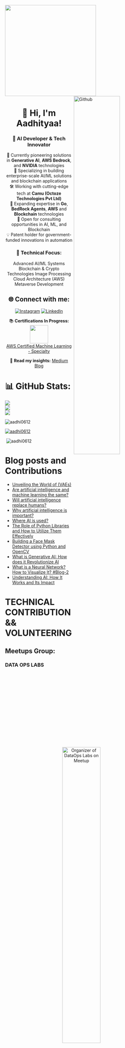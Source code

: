 <div id="header" align="left">
  <img src="https://media.giphy.com/media/qgQUggAC3Pfv687qPC/giphy.gif" width="300"/>
  <img width="55%" align="right" alt="Github" src="https://raw.githubusercontent.com/onimur/.github/master/.resources/git-header.svg" />
</div>


<div id="header" align="Center">

# 👋 Hi, I'm Aadhityaa!

### 🚀 AI Developer & Tech Innovator

🔭 Currently pioneering solutions in **Generative AI**, **AWS Bedrock**, and **NVIDIA** technologies  
🎯 Specializing in building enterprise-scale AI/ML solutions and blockchain applications  
🛠️ Working with cutting-edge tech at **Camu (Octoze Technologies Pvt Ltd)**  
🌱 Expanding expertise in **Go**, **BedRock Agents**, **AWS** and **Blockchain** technologies  
🤝 Open for consulting opportunities in AI, ML, and Blockchain  
💡 Patent holder for government-funded innovations in automation  

### 💫 Technical Focus:
 Advanced AI/ML Systems
 Blockchain & Crypto Technologies
 Image Processing
 Cloud Architecture (AWS)
 Metaverse Development


## 🌐 Connect with me:
[![Instagram](https://img.shields.io/badge/Instagram-%23E4405F.svg?logo=Instagram&logoColor=white)](https://www.instagram.com/aadhityaa_aadhi/) [![LinkedIn](https://img.shields.io/badge/LinkedIn-%230077B5.svg?logo=linkedin&logoColor=white)](https://linkedin.com/in/aadhi0612) 
  

📚 **Certifications In Progress:**  
<img src="https://upload.wikimedia.org/wikipedia/commons/thumb/9/93/Amazon_Web_Services_Logo.svg/150px-Amazon_Web_Services_Logo.svg.png" width="60px">  
[AWS Certified Machine Learning - Specialty](https://aws.amazon.com/certification/certified-machine-learning-specialty/)

📝 **Read my insights:** [Medium Blog](https://medium.com/@aadhi0612)
</div>

# 📊 GitHub Stats:
![](https://github-readme-stats.vercel.app/api?username=aadhi0612&theme=dark&hide_border=false&include_all_commits=true&count_private=true)<br/>
![](https://github-readme-streak-stats.herokuapp.com/?user=aadhi0612&theme=dark&hide_border=false)<br/>
![](https://github-readme-stats.vercel.app/api/top-langs/?username=aadhi0612&theme=dark&hide_border=false&include_all_commits=true&count_private=true&layout=compact)

<p align="left"> <img src="https://komarev.com/ghpvc/?username=aadhi0612&label=Profile%20views&color=0e75b6&style=flat" alt="aadhi0612" /></p>

<p align="left"> <a href="https://github.com/ryo-ma/github-profile-trophy"><img src="https://github-profile-trophy.vercel.app/?username=aadhi0612" alt="aadhi0612" /></a> </p>

<p>&nbsp;<img align="center" src="https://github-readme-stats.vercel.app/api?username=aadhi0612&show_icons=true&locale=en" alt="aadhi0612" /></p>


# Blog posts and Contributions 

<!-- BLOG-POST-LIST:START -->
- [Unveiling the World of &lpar;VAEs&rpar;](https://medium.com/@aadhi0612/unveiling-the-world-of-vaes-c2c5802b5830?source=rss-db543355fc99------2)
- [Are artificial intelligence and machine learning the same?](https://medium.com/@aadhi0612/are-artificial-intelligence-and-machine-learning-the-same-ec637cffe0bf?source=rss-db543355fc99------2)
- [Will artificial intelligence replace humans?](https://medium.com/@aadhi0612/will-artificial-intelligence-replace-humans-ad1fa59322b6?source=rss-db543355fc99------2)
- [Why artificial intelligence is important?](https://medium.com/@aadhi0612/why-artificial-intelligence-is-important-5ef045db8dcf?source=rss-db543355fc99------2)
- [Where AI is used?](https://medium.com/@aadhi0612/where-ai-is-used-e4dddda544c4?source=rss-db543355fc99------2)
- [The Role of Python Libraries and How to Utilize Them Effectively](https://medium.com/@aadhi0612/the-role-of-python-libraries-and-how-to-utilize-them-effectively-b0e8f7cfb4ee?source=rss-db543355fc99------2)
- [Building a Face Mask Detector using Python and OpenCV](https://medium.com/@aadhi0612/building-a-face-mask-detector-using-python-and-opencv-2654e28d8d76?source=rss-db543355fc99------2)
- [What is Generative AI: How does it Revolutionize AI](https://medium.com/@aadhi0612/what-is-generative-ai-how-does-it-revolutionize-ai-427e3fbc59fd?source=rss-db543355fc99------2)
- [What is a Neural Network? How to Visualize It? #Blog-2](https://medium.com/@aadhi0612/what-is-a-neural-network-how-to-visualize-it-blog-2-c119758a24e?source=rss-db543355fc99------2)
- [Understanding AI: How It Works and Its Impact](https://medium.com/@aadhi0612/understanding-ai-how-it-works-and-its-impact-5b39484cb0c9?source=rss-db543355fc99------2)
<!-- BLOG-POST-LIST:END -->




# TECHNICAL CONTRIBUTION && VOLUNTEERING
## Meetups Group:
### DATA OPS LABS

<div align="center">
  <a href="https://www.meetup.com/dataopslabs/members/?op=leaders">
    <img src="./data-ops-labs.png" alt="Organizer of DataOps Labs on Meetup" width="50%">
  </a>
</div>
<div id="header" align="Center">
	
[Join Here](https://www.meetup.com/dataopslabs/)
</div>

One of the Organizer of the DataOps Labs meetups page & youtube channel. With more than 4-5 events every month!!

All the sessions are recorded and available in Youtube:

<div align="center">
  <a href="https://www.youtube.com/@DataOpsLabsIndia" target="_blank">
    <img src="https://upload.wikimedia.org/wikipedia/commons/4/42/YouTube_icon_%282013-2017%29.png" alt="YouTube - DataOps Labs India" width="10%">
  </a>
</div>
<div id="header" align="Center">
	
[Subscribe!!!](https://www.meetup.com/dataopslabs/)
</div>

## About DataOps Labs.

This is a community group of members join together and share Cloud, Data, AI, Generative AI, Machine Learning, DevOps and Security professionals where we will share experiences, Recent updates with use cases, technology challenges and trends.

Here all session were provided as knowledge sharing and their view only. Not opinion of company they associated.

Individual who interest in learn from industry experts on various topics include, Complex Application Architecture, Bigdata, AI/ML, MLOps, DevOps and Security with usecases.


## Meetups

Gave a speech and hands-on demo in 50+ meetups 25+ in person and the other 20+ virtual and another 5 in closed events.
Organized and contibuted multiple events.

# Public Speaking Posts
### LinkedIn Posts:

[![Post 0](./Images/TechXconf.png)](https://techxconf.com/speakers/aadhityaa-sb-2024) 

**Title:** Speaker at Asia's Largest AI & Cloud Conference 

**Description:** I am delighted to share that I was one of the speaker at Asia's Largest AI & Cloud COnference TechXConference and shared Stage Along with **Ayyanar(AJ)**. We Gave a speech on The Topic  **Secure and Scalable LLAMA Model Deployment in High-Regulatation Environments with AWS EKS and NVIDIA NIM** with more than 5000+ participants and 40+ speakers in this event that happened for 2 days.

**Date:** November 15-16, 2024

Some Interesting People and awesome Picture:

<div style="display:flex;">
  <img src="./Images/TechXConf1.JPG" alt="Image 1" style="width:40%;">
  <img src="./Images/TechXConf3.JPG" alt="Image 3" style="width:40%;">
</div>


<div style="display:flex;">
<div align="center">
  <img src="./Images/TechXConf4.jpg" alt="Image 4" style="width:40%;">
</div>
</div>



<div style="display:flex;" >
  <img src="./Images/TechXConf7.jpeg" alt="Image 7" style="width:40%;">
  <img src="./Images/TechXConf8.jpeg" alt="Image 8" style="width:40%;">
</div>

<div style="display:flex;">
<div align="center">
    <img src="./Images/TechXConf9.jpeg" alt="Image 9" style="width:40%;">
    <img src="./Images/TechXConf6.jpeg" alt="Image 6" style="width:40%;">
</div>
</div>

<div style="display:flex;">
<div align="center">
  <img src="./Images/TechXConf5.jpeg" alt="Image 5">
</div>
</div>



___
 


[![Post 1](./Post1.png)](https://www.linkedin.com/feed/update/urn:li:ugcPost:7267092401570111490) 

**Title:** A Heartfelt Thanks to the TechXConf 2024 Team  
**Description:** I am delighted to share my appreciation for the fantastic experience at TechXConf 2024 in Chennai. With 5,000+ participants, 70+ speakers, and groundbreaking sessions, this event set a benchmark for tech conferences. I had the privilege of speaking on "Secure and Scalable LLAMA Model Deployment."  
**Date:** November 26, 2024
___
[![Post 2](./Post2.png)](https://www.linkedin.com/feed/update/urn:li:share:7265997894581723136)  

**Title:** Showcasing AWS Amplify with Bedrock  
**Description:** Aadhityaa SB showcased how he used AWS Amplify with Bedrock as part of AI Day on #30DaysOfAmplify. Kudos to the amazing work!  
**Date:** October 26, 2024
___
[![Post 3](./Post3.png)](https://www.linkedin.com/feed/update/urn:li:share:7265653028911808512)  

**Title:** Mark Your Calendars for AI Day!  
**Description:** Join us for AI Day as part of #30DaysOfAWSAmplify on November 23, 2024. Learn from industry experts about AI integration, serverless architecture, and launching AI-driven MicroSaaS.  
**Date:** November 23, 2024
___
[![Post 4](./Post4.png)](https://www.linkedin.com/feed/update/urn:li:ugcPost:7264036891249778690)

**Title:** An Unforgettable Experience at TechXConf  
**Description:** Delivered a session on "Secure and Scalable LLAMA Model Deployment" at TechXConf to 4,000+ attendees. The electrifying energy and networking made it an unforgettable experience.  
**Date:** November 15-16, 2024
___
[![Post 5](./Post5.png)](https://www.linkedin.com/feed/update/urn:li:ugcPost:7264257672726614017) 

**Title:** Speaking on Agentic RAG at TechXConf  
**Description:** Spoke on "Agentic RAG: A Self-Corrective Method for Retrieval-Augmented Generation" to a packed room at TechXConf 2024. Grateful for the AWS community's support!  
**Date:** November 15, 2024
___
[![Post 6](./Post6.png)](https://www.linkedin.com/feed/update/urn:li:share:7263587736228409345)

**Title:** AWS Community Gathering at TechXConf  
**Description:** Had a fantastic time catching up with the AWS community at TechXConf. Thanks to everyone for making it memorable!  
**Date:** November 15-16, 2024
___
[![Post 7](./Post7.png)](https://www.linkedin.com/feed/update/urn:li:share:7246576990072254465)

**Title:** Speaking at AWS Community Day Budapest  
**Description:** Thrilled to speak on "Unlocking AI Potential with Multi-Agent Systems and AWS Bedrock" at AWS Community Day Budapest. Thanks to AWS User Group Hungary for the opportunity.  
**Date:** October 4, 2024
___
[![Post 8](./Post8.png)](https://www.linkedin.com/feed/update/urn:li:share:7246230573273227266) 

**Title:** Unlocking AI Potential with AWS Bedrock  
**Description:** Excited to share insights on multi-agent system design and deployment with AWS Bedrock. Join us virtually for AWS Community Day Budapest!  
**Date:** October 7, 2024
___
[![Post 9](./Post9.png)](https://www.linkedin.com/feed/update/urn:li:share:7227661038383460353)

**Title:** Learning at AWS GenAI Loft  
**Description:** Amazing workshop on building with Generative AI on AWS. Thanks to Mike Chambers and the AWS team for organizing this insightful session.  
**Date:** August 20, 2024
___
[![Post 10](./Post10.png)](https://www.linkedin.com/feed/update/urn:li:ugcPost:7227192516733808641)

**Title:** Evaluation for AWS Bedrock Models  
**Description:** Shared insights on a serverless approach to evaluating AWS Bedrock Models. Check out our blog and YouTube video for more details!  
**Date:** August 8, 2024

___
### YouTube Videos:

1. **30 Days of AWS Amplify: AWS User Group India** (Published on: Nov 23, 2024)  
   [![30 Days of Amplify](./30-days-of-amplify-AwsUG-India.png)](https://youtu.be/k__0DWFt3eI?t=4072)  
   [Watch Video](https://youtu.be/k__0DWFt3eI?t=4072)

2. **AWS Community Day Hungary** (Published on: Oct 4, 2024)
   
   [![AWS Community Day Hungary](./ACD-Hungary.jpeg)](https://youtu.be/PrkDJeFESow?t=3683)  
   [Watch Video](https://youtu.be/PrkDJeFESow?t=3683)

3. **Seamless Multilingual Support with AWS and Nvidia Megatron NIM** (Published on: Nov 20, 2024)
   [![AWS and Nvidia Megatron NIM](./Seamless-multilingual.png)](https://youtu.be/mxNqOY5tEw8)  
   [Watch Video](https://youtu.be/mxNqOY5tEw8)

4. **Evaluating Bedrock Large Language Models with Serverless Architecture and Amplify** (Published on: Aug 25, 2024)
   [![Evaluating BedRock LLM models](./Evaluating-BedRock-LLMs.png)](https://youtu.be/lUjRaevttnU)  
   [Watch Video](https://youtu.be/lUjRaevttnU)

### Other Events & Posts:

1. **Blockchain MasterClass for students at KCT College Coimbatore**
   Organised by CNCF Coimbatore: [![Details](./Blockchain-Fortified.png)](https://www.linkedin.com/feed/update/urn:li:activity:7175151697655209984)
2. **Organiser of CNCF Coimbatore Chapter**
   One of the organiser of CNCF Coimbatore [![Details](https://github.com/user-attachments/assets/10470efc-d974-47ca-927d-b623f4291c84)](https://community.cncf.io/cloud-native-coimbatore/)
3. **Organiser of DataOps Labs**
   One of the organiser of DataOps Labs [![Details](https://github.com/user-attachments/assets/2185bceb-b1a5-4ef9-86b9-3fa98bbf7b54)](https://www.meetup.com/dataopslabs/members/?op=leaders)


### GitHub Contributions:

1. [llmeval-bedrock-summarize-scale](https://github.com/jayyanar/llmeval-bedrock-summarize-scale)
A tool designed to evaluate the summarization capabilities of AWS Bedrock models at scale. This project demonstrates serverless architecture and efficient processing pipelines. Also we can run multiple LLM models Evaluations at Same time. This helps in reducing time and proper Demonstration comparison between models. 
[Demo](https://youtu.be/rFzRSJVaeZ8)

2. [Multi-Agent Orchestrator - Chain Agent UI](https://github.com/jayyanar/multi-agent-orchestrator/tree/chain-agent-UI)
A project focusing on orchestrating multi-agent systems using a Chain Agent interface. This includes intuitive UI features and support for dynamic task delegation.

3. [Christ Mom Christ Child Game](https://github.com/aadhi0612/Christ-Mom-Christ-Child-Game)
Its just a heartwarming game designed for my office colleagues interactions, blending engaging storytelling with interactive gameplay mechanics and also it is completely anonymous. Just for Fun!!

4. [NVIDIA NIM Demo](https://github.com/aadhi0612/NVIDIA-NIM-Demo) 
Demonstrates the integration of NVIDIA's Megatron NIM with AWS for multilingual AI applications. Highlights include pre-trained model deployment and performance benchmarks. This was the repository used to explain and show demo in the TechXConf. 



### Direct Links To Latest Posts(2024):

- [AWS Generative AI Loft - Prabhu Jayaseelan](https://www.linkedin.com/posts/prabhujayaseelan_techxconf2024-generativeai-cloudcomputing-ugcPost-7264004838122758146-wm3D?utm_source=share&utm_medium=member_desktop)
- [AWS Generative AI Loft - Ramya Natesan](https://www.linkedin.com/posts/ramya-natesan-67499711a_i-had-the-great-opportunity-of-attending-ugcPost-7263979898413694976-cyxA?utm_source=share&utm_medium=member_desktop)
- [TechXConf2024 - Keerthivasan Kannan](https://www.linkedin.com/posts/keerthivasan-kannan_techxconf2024-aws-azure-ugcPost-7263855994563158016-_ocl?utm_source=share&utm_medium=member_desktop)
- [TechXConf2024 - Dr. Karthi M](https://www.linkedin.com/posts/drkarthim_techxconf-generativeai-cloudcomputing-ugcPost-7263903664367374336-MNju?utm_source=share&utm_medium=member_desktop)
- [TechXConf2024 - Dakshan R](https://www.linkedin.com/posts/dakshanr_techxconf2024-ai-generativeai-ugcPost-7263379813443264512-X5RX?utm_source=share&utm_medium=member_desktop)
- [TechXConf2024 - AI and Cloud Conference](https://www.linkedin.com/posts/techxconf_aiandcloudconference2024-aimodeldeployment-ugcPost-7263129303565967361-bGMY?utm_source=share&utm_medium=member_desktop)
- [AWS Community Day Hungary](https://www.linkedin.com/posts/aadhi0612_awscommunityday-aws-awscommunitydayhungary-activity-7248043038684430336-3tTY?utm_source=share&utm_medium=member_desktop)
- [CNCF Coimbatore Community Group - Nishanth Subramanian](https://www.linkedin.com/posts/nishanth-subramanian-232a6622a_cloudnative-cncf-techgrowth-ugcPost-7244269368870592512-EotR?utm_source=share&utm_medium=member_desktop)
- [CNCF Coimbatore Community Group - Rahul Krish](https://www.linkedin.com/posts/iamrahulkrish_happy-to-be-part-of-the-first-cncf-coimbatore-ugcPost-7244268132364681217-0wrG?utm_source=share&utm_medium=member_desktop)
- [AWS Generative AI Loft Bengaluru - Jones Zachariah Noel](https://www.linkedin.com/posts/jones-zachariah-noel-n_awsgenailoftbengaluru-aws-awsugblr-ugcPost-7227564611015733248-_qA4?utm_source=share&utm_medium=member_desktop)


### Real World Applications of AI and ML

Took a session in detail on how to use .ipynb files in aws and explained by S3 bucket and then accessing it through a Jupyter Notebook instance.

- Here is the repo - [Real World Applications of AI and ML](https://github.com/cloudnloud/meetup/tree/main/Applications-of-AI-and-ML)
- LinkedIn Post Images
<div align="center">
  <img src="./image1.jpeg" alt="Image" width="50%" />
</div>

<div align="center">
  <img src="./image2.jpeg" alt="Image" width="50%" />
</div>

- more than 150+ members attended this event.
  
<div align="center">
  <img src="./Image-01.jpeg" alt="Image" width="50%" />
</div>

<div align="center">
  <img src="./Image-03.jpeg" alt="Image" width="50%" />
</div>

### Generative AI hands-On Deep Dive

Took a session in detail on how to use .ipynb files in aws SageMaker and explained by S3 bucket and then accessing it through a Jupyter notebook instance.

- Here is the repo - [Generative AI hands On Deep dive](https://github.com/cloudnloud/meetup/tree/main/Generative_AI)
- LinkedIn Post Gen AI Meetup - [Meetup](https://www.linkedin.com/posts/aadhi0612_generativeai-speaker-cloudnloud-activity-7068682889307029504-6jns?utm_source=share&utm_medium=member_desktop)
- LinkedIn Post Gen AI Meetup - [Meetup](https://www.linkedin.com/posts/aadhi0612_ai-community-cloudnloud-activity-7068605144308875264-pykV?utm_source=share&utm_medium=member_desktop)
- LinkedIn Feedbacks More than 30 members attended this event - [Feedbacks](https://www.linkedin.com/feed/update/urn:li:activity:7068651105978626048?utm_source=share&utm_medium=member_desktop)
  
- LinkedIn Post Images

<div align="center">
  <img src="./image3.jpeg" alt="Image" width="50%" />
</div>

<div align="center">
  <img src="./image4.jpeg" alt="Image" width="50%" />
</div>

<div align="center">
  <img src="https://github.com/aadhi0612/aadhi0612/assets/104068320/e1c63be2-9c2b-4d07-8b2b-5dd41fa8d515" alt="Image" width="50%" />
</div>

### Elastic Meetup with Generative AI

In this project, we explore the integration of Elastic Search with Generative AI techniques to enhance search capabilities and generate novel content. We've implemented three distinct use cases to showcase the potential of this integration.

## Use Case 1: Voice Transformation with Generative AI

We've utilized Generative AI models to transform voices. The accompanying `.ipynb` file contains the code used for this purpose. To run the notebook:

1. Make sure you have the required libraries installed (specified in the notebook).
2. Open the `.ipynb` file using a Jupyter Notebook environment.
3. Execute the cells step by step to generate voice transformations.

## Use Case 2: Direct Image Generation with LLM Model

In our second use case, we demonstrate the ability to generate images directly from a Large Language Model (LLM). This can have various applications, such as content creation and artistic design. The `.ipynb` file associated with this use case contains the code.

To run the notebook:

1. Set up a compatible environment with the necessary libraries (outlined in the notebook).
2. Open the `.ipynb` file using a Jupyter Notebook platform.
3. Follow the provided instructions to generate images using the LLM model.

## Use Case 3: Drag GAN Implementation

Our third use case involves the implementation of Drag GAN (Generative Adversarial Network). Drag GAN is a specialized model for generating images with a focus on specific attributes.

To explore this use case:

1. Access the `.ipynb` file associated with the Drag GAN use case.
2. Ensure your environment includes the required dependencies (as specified in the notebook).
3. Open the `.ipynb` file using a Jupyter Notebook environment.
4. Execute the cells sequentially to understand and experiment with Drag GAN.


<div style="display:flex;">
  <img src="./1.png" alt="Image 1" style="width:40%;">
  <img src="./2.png" alt="Image 2" style="width:40%;">
</div>

<div>
  <img src="./3.png" alt="Image 3" style="width:40%;">
  <img src="./4.png" alt="Image 4" style="width:40%;">
</div>
<div>
  <img src="./7.png" alt="Image 5" style="width:40%;">
  <img src="./8.png" alt="Image 6" style="width:40%;">
</div>
<div>
  <img src="./9.png" alt="Image 7" style="width:40%;">
  <img src="./10.png" alt="Image 8" style="width:40%;">
</div>
<div>
  <img src="./11.png" alt="Image 9" style="width:40%;">
 
</div>



## Certifications


I'm also a Certified Blockchain Developer by the Blockchain Council
<div align="center">
  <img src="./CBD.jpeg" width="10%"></p>
 </div>
</div>		  

Got Certified for Being Speaker at TechXConf 2024
<div align="center">
  <img src="./Images/Speaker.png" width="30%"></p>
 </div>
</div>		

Certificate Of Appreciation:
<div align="center">

[![TechXConf-2024](./Images/Certificate-TechXconf.png)](https://badge.techxconf.com/badge/86E91F1D-A6AD-43A0-AC0B-6BB56959A60F)  
</div>		


# 💻 My Tech Stack(Maybe my Skills):

<div align="center">

## Cloud Services
![AWS](https://img.shields.io/badge/AWS-%23FF9900.svg?style=for-the-badge&logo=amazon-aws&logoColor=white)
![Google Cloud](https://img.shields.io/badge/GoogleCloud-%234285F4.svg?style=for-the-badge&logo=google-cloud&logoColor=white)
![Microsoft Azure](https://www.vectorlogo.zone/logos/microsoft_azure/microsoft_azure-icon.svg?style=for-the-badge)

## Programming Languages
![Solidity](https://img.shields.io/badge/Solidity-%23363636.svg?style=for-the-badge&logo=solidity&logoColor=white)
![Python](https://img.shields.io/badge/python-3670A0?style=for-the-badge&logo=python&logoColor=ffdd54)
![Go](https://img.shields.io/badge/go-%2300ADD8.svg?style=for-the-badge&logo=go&logoColor=white)
![JavaScript](https://img.shields.io/badge/javascript-%23323330.svg?style=for-the-badge&logo=javascript&logoColor=%23F7DF1E)
![TypeScript](https://img.shields.io/badge/TypeScript-007ACC?style=for-the-badge&logo=typescript&logoColor=white)
![Markdown](https://img.shields.io/badge/Markdown-000000?style=for-the-badge&logo=markdown&logoColor=white)
![ShellScript](https://img.shields.io/badge/Shell_Script-121011?style=for-the-badge&logo=gnu-bash&logoColor=white)

## Design and Creativity
![Adobe After Effects](https://img.shields.io/badge/Adobe%20After%20Effects-9999FF.svg?style=for-the-badge&logo=Adobe%20After%20Effects&logoColor=white)
![Adobe Illustrator](https://img.shields.io/badge/adobeillustrator-%23FF9A00.svg?style=for-the-badge&logo=adobeillustrator&logoColor=white)
![Adobe Lightroom](https://img.shields.io/badge/Adobe%20Lightroom-31A8FF.svg?style=for-the-badge&logo=Adobe%20Lightroom&logoColor=white)
![Adobe Photoshop](https://img.shields.io/badge/adobephotoshop-%2331A8FF.svg?style=for-the-badge&logo=adobephotoshop&logoColor=white)
![Adobe Premiere Pro](https://img.shields.io/badge/Adobe%20Premiere%20Pro-9999FF.svg?style=for-the-badge&logo=Adobe%20Premiere%20Pro&logoColor=white)
![Canva](https://img.shields.io/badge/Canva-%2300C4CC.svg?style=for-the-badge&logo=Canva&logoColor=white)
![Blender](https://img.shields.io/badge/blender-%23F5792A.svg?style=for-the-badge&logo=blender&logoColor=white)
![Inkscape](https://img.shields.io/badge/Inkscape-e0e0e0?style=for-the-badge&logo=inkscape&logoColor=080A13)

## Data Science and AI
![Anaconda](https://img.shields.io/badge/Anaconda-%2344A833.svg?style=for-the-badge&logo=anaconda&logoColor=white)
![Jupyter Notebook](https://img.shields.io/badge/jupyter-%23FA0F00.svg?style=for-the-badge&logo=jupyter&logoColor=white)
![NumPy](https://img.shields.io/badge/numpy-%23013243.svg?style=for-the-badge&logo=numpy&logoColor=white)
![Pandas](https://img.shields.io/badge/pandas-%23150458.svg?style=for-the-badge&logo=pandas&logoColor=white)
![Matplotlib](https://img.shields.io/badge/Matplotlib-%23ffffff.svg?style=for-the-badge&logo=Matplotlib&logoColor=black)
![PyTorch](https://img.shields.io/badge/PyTorch-%23EE4C2C.svg?style=for-the-badge&logo=PyTorch&logoColor=white)
![scikit-learn](https://img.shields.io/badge/scikit--learn-%23F7931E.svg?style=for-the-badge&logo=scikit-learn&logoColor=white)
![TensorFlow](https://img.shields.io/badge/TensorFlow-%23FF6F00.svg?style=for-the-badge&logo=TensorFlow&logoColor=white)
![Keras](https://img.shields.io/badge/Keras-%23D00000.svg?style=for-the-badge&logo=Keras&logoColor=white)
![Gradio](https://www.gradio.app/_app/immutable/assets/gradio.26ec459c.svg)

## Tools and Platforms
![NodeJS](https://img.shields.io/badge/node.js-6DA55F?style=for-the-badge&logo=node.js&logoColor=white)
![NPM](https://img.shields.io/badge/NPM-%23000000.svg?style=for-the-badge&logo=npm&logoColor=white)
![MongoDB](https://img.shields.io/badge/MongoDB-%234ea94b.svg?style=for-the-badge&logo=mongodb&logoColor=white)
![Couchbase](https://img.shields.io/badge/Couchbase-EA2328?style=for-the-badge&logo=couchbase&logoColor=white)
![Postman](https://img.shields.io/badge/Postman-FF6C37?style=for-the-badge&logo=postman&logoColor=white)
![Yarn](https://img.shields.io/badge/yarn-%232C8EBB.svg?style=for-the-badge&logo=yarn&logoColor=white)
![Xcode](https://img.shields.io/badge/Xcode-007ACC?style=for-the-badge&logo=Xcode&logoColor=white)

## Operating Systems
![Linux](https://img.shields.io/badge/Linux-FCC624?style=for-the-badge&logo=linux&logoColor=black)
![Ubuntu](https://img.shields.io/badge/Ubuntu-E95420?style=for-the-badge&logo=ubuntu&logoColor=white)
![Windows](https://img.shields.io/badge/Windows-0078D6?style=for-the-badge&logo=windows&logoColor=white)
![iOS](https://img.shields.io/badge/iOS-000000?style=for-the-badge&logo=ios&logoColor=white)
![Debian](https://img.shields.io/badge/Debian-D70A53?style=for-the-badge&logo=debian&logoColor=white)
![Fedora](https://img.shields.io/badge/Fedora-294172?style=for-the-badge&logo=fedora&logoColor=white)

## Project Management and Collaboration
![Confluence](https://img.shields.io/badge/confluence-%23172BF4.svg?style=for-the-badge&logo=confluence&logoColor=white)
![Jira](https://img.shields.io/badge/jira-%230A0FFF.svg?style=for-the-badge&logo=jira&logoColor=white)
![Bitbucket](https://img.shields.io/badge/bitbucket-%230047B3.svg?style=for-the-badge&logo=bitbucket&logoColor=white)
![GitHub](https://img.shields.io/badge/github-%23121011.svg?style=for-the-badge&logo=github&logoColor=white)

## Monitoring and Infrastructure
![Prometheus](https://img.shields.io/badge/Prometheus-%23E6522C.svg?style=for-the-badge&logo=Prometheus&logoColor=white)
![Grafana](https://img.shields.io/badge/grafana-%23F46800.svg?style=for-the-badge&logo=grafana&logoColor=white)
![Kibana](https://img.shields.io/badge/Kibana-005571?style=for-the-badge&logo=Kibana&logoColor=white)
![InfluxDB](https://img.shields.io/badge/-InfluxDB-22ADF6?style=for-the-badge&logo=influxdb&logoColor=white)
![ElasticSearch](https://img.shields.io/badge/Elastic_Search-005571?style=for-the-badge&logo=elasticsearch&logoColor=white)
![Proxmox](https://img.shields.io/badge/Proxmox-%23E57000.svg?style=for-the-badge&logo=Proxmox&logoColor=white)
![MongoDB](https://img.shields.io/badge/MongoDB-4EA94B?style=for-the-badge&logo=mongodb&logoColor=white)

## Containerization and Operations
![Docker](https://img.shields.io/badge/Docker-2496ED?style=for-the-badge&logo=docker&logoColor=white)
![Kubernetes](https://img.shields.io/badge/Kubernetes-326CE5?style=for-the-badge&logo=kubernetes&logoColor=white)
![Helm](https://img.shields.io/badge/Helm-277A9F?style=for-the-badge&logo=helm&logoColor=white)
![Kubeflow](https://img.shields.io/badge/Kubeflow-00B0D8?style=for-the-badge&logo=kubeflow&logoColor=white)
![Jenkins](https://img.shields.io/badge/Jenkins-D24939?style=for-the-badge&logo=Jenkins&logoColor=white)
![GitHub Actions](https://img.shields.io/badge/GitHub%20Actions-2088FF?style=for-the-badge&logo=github-actions&logoColor=white)

## Other Tools and Technologies
![Arduino](https://img.shields.io/badge/-Arduino-00979D?style=for-the-badge&logo=Arduino&logoColor=white)
![Ansible](https://img.shields.io/badge/ansible-%231A1918.svg?style=for-the-badge&logo=ansible&logoColor=white)
![TOR](https://img.shields.io/badge/tor-%237E4798.svg?style=for-the-badge&logo=tor-project&logoColor=white)
![Raspberry Pi](https://img.shields.io/badge/-RaspberryPi-C51A4A?style=for-the-badge&logo=Raspberry-Pi)
![HyperLedger](https://img.shields.io/badge/hyperledger-2F3134?style=for-the-badge&logo=hyperledger&logoColor=white)

</div>

### GitHub Contributions

<p align="center">
  <a href="index.html">
    <img src="https://github.com/aadhi0612/aadhi0612/raw/output/github-snake.gif" alt="GitHub Snake Animation">
  </a>
</p>

![GitHub Snake Animation](https://github.com/aadhi0612/aadhi0612/raw/output/github-snake.gif)

### ✍️ Random Dev Quote
![](https://quotes-github-readme.vercel.app/api?type=horizontal&theme=dark)

---
[![](https://visitcount.itsvg.in/api?id=aadhi0612&icon=6&color=9)](https://visitcount.itsvg.in)

<p align="center">
  <img src="https://user-images.githubusercontent.com/5679180/79618120-0daffb80-80be-11ea-819e-d2b0fa904d07.gif" width="50px"></p>
</div>

<!---
aadhi0612/aadhi0612 is a ✨ special ✨ repository because its `README.md` (this file) appears on your GitHub profile.
You can click the Preview link to take a look at your changes.
--->

